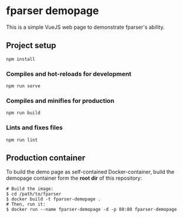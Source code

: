 # fparser demopage

This is a simple VueJS web page to demonstrate fparser's ability.

## Project setup
```
npm install
```

### Compiles and hot-reloads for development
```
npm run serve
```

### Compiles and minifies for production
```
npm run build
```

### Lints and fixes files
```
npm run lint
```

## Production container

To build the demo page as self-contained Docker-container, build the demopage container form the **root dir** of this repository:

```shell
# Build the image:
$ cd /path/to/fparser
$ docker build -t fparser-demopage .
# Then, run it:
$ docker run --name fparser-demopage -d -p 80:80 fparser-demopage
```